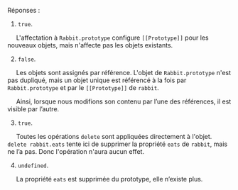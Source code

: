 
Réponses :

1. `true`.

     L'affectation à `Rabbit.prototype` configure `[[Prototype]]` pour les nouveaux objets, mais n'affecte pas les objets existants.

2. `false`.

     Les objets sont assignés par référence. L'objet de `Rabbit.prototype` n'est pas dupliqué, mais un objet unique est référencé à la fois par `Rabbit.prototype` et par le `[[Prototype]]` de `rabbit`.

     Ainsi, lorsque nous modifions son contenu par l’une des références, il est visible par l’autre.

3. `true`.

     Toutes les opérations `delete` sont appliquées directement à l'objet. `delete rabbit.eats` tente ici de supprimer la propriété `eats` de `rabbit`, mais ne l’a pas. Donc l'opération n'aura aucun effet.

4. `undefined`.

     La propriété `eats` est supprimée du prototype, elle n’existe plus.

